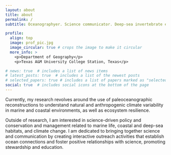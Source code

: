 ```yaml
---
layout: about
title: about
permalink: /
subtitle: Oceanographyer. Science communicator. Deep-sea invertebrate enthusiast.

profile:
  align: top
  image: prof_pic.jpg
  image_circular: true # crops the image to make it circular
  more_info: >
    <p>Department of Geography</p>
    <p>Texas A&M University College Station, Texas</p>

# news: true  # includes a list of news items
# latest_posts: true  # includes a list of the newest posts
# selected_papers: true # includes a list of papers marked as "selected={true}"
social: true  # includes social icons at the bottom of the page
---
```


Currently, my research revolves around the use of paleoceanographic reconstructions to understand natural and anthropogenic climate variability in marine and coastal environments, as well as ecosystem resilience.

Outside of research, I am interested in science-driven policy and conservation and management related to marine life, coastal and deep-sea habitats, and climate change. I am dedicated to bringing together science and communication by creating interactive outreach activities that establish ocean connections and foster positive relationships with science, promoting stewardship and education.

